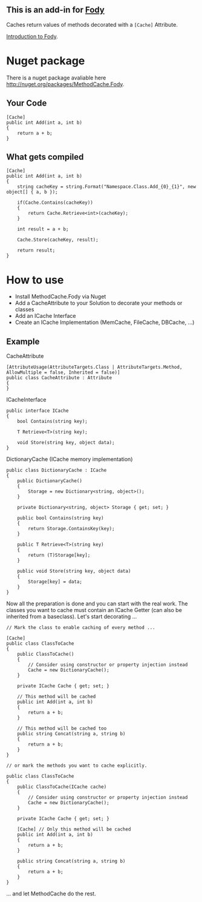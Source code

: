 ## This is an add-in for [Fody](https://github.com/Fody/Fody/) 

Caches return values of methods decorated with a `[Cache]` Attribute.

[Introduction to Fody](http://github.com/Fody/Fody/wiki/SampleUsage).

# Nuget package

There is a nuget package avaliable here http://nuget.org/packages/MethodCache.Fody.

## Your Code

    [Cache]
    public int Add(int a, int b)
    {
        return a + b;
    }

## What gets compiled

    [Cache]
    public int Add(int a, int b)
    {
        string cacheKey = string.Format("Namespace.Class.Add_{0}_{1}", new object[] { a, b });
    
        if(Cache.Contains(cacheKey))
        {
            return Cache.Retrieve<int>(cacheKey);
        }
        
        int result = a + b;
        
        Cache.Store(cacheKey, result);
        
        return result;
    }

# How to use

  * Install MethodCache.Fody via Nuget
  * Add a CacheAttribute to your Solution to decorate your methods or classes
  * Add an ICache Interface
  * Create an ICache Implementation (MemCache, FileCache, DBCache, ...)

## Example

CacheAttribute

    [AttributeUsage(AttributeTargets.Class | AttributeTargets.Method, AllowMultiple = false, Inherited = false)]
    public class CacheAttribute : Attribute
    {
    }

ICacheInterface

    public interface ICache
    {
        bool Contains(string key);

        T Retrieve<T>(string key);

        void Store(string key, object data);
    }
    
DictionaryCache (ICache memory implementation)

    public class DictionaryCache : ICache
    {
        public DictionaryCache()
        {
            Storage = new Dictionary<string, object>();
        }

        private Dictionary<string, object> Storage { get; set; }

        public bool Contains(string key)
        {
            return Storage.ContainsKey(key);
        }

        public T Retrieve<T>(string key)
        {
            return (T)Storage[key];
        }

        public void Store(string key, object data)
        {
            Storage[key] = data;
        }
    }

Now all the preparation is done and you can start with the real work. The classes you want to cache must contain an ICache Getter (can also be inherited from a baseclass). Let's start decorating ...

    // Mark the class to enable caching of every method ...

    [Cache]
    public class ClassToCache
    {
        public ClassToCache()
        {
            // Consider using constructor or property injection instead
            Cache = new DictionaryCache();
        }

        private ICache Cache { get; set; }

        // This method will be cached
        public int Add(int a, int b)
        {
            return a + b;
        }
        
        // This method will be cached too
        public string Concat(string a, string b)
        {
            return a + b;
        }   
    }
    
    // or mark the methods you want to cache explicitly.
    
    public class ClassToCache
    {
        public ClassToCache(ICache cache)
        {
            // Consider using constructor or property injection instead
            Cache = new DictionaryCache();
        }

        private ICache Cache { get; set; }

        [Cache] // Only this method will be cached
        public int Add(int a, int b)
        {
            return a + b;
        }

        public string Concat(string a, string b)
        {
            return a + b;
        }
    }

... and let MethodCache do the rest.
